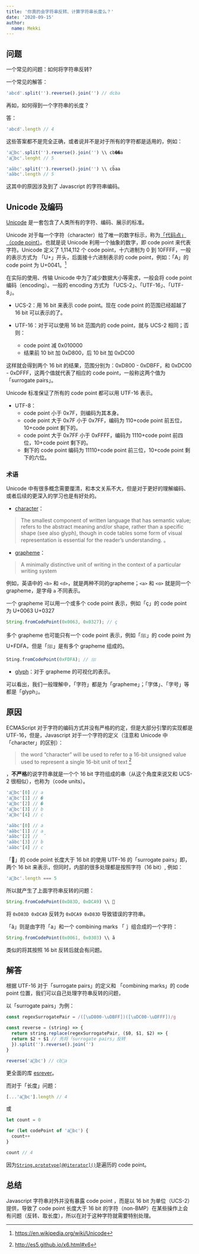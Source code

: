 ```yaml
---
title: '你真的会字符串反转、计算字符串长度么？'
date: '2020-09-15'
author:
  name: Mekki
---
```


## 问题

一个常见的问题：如何将字符串反转?

一个常见的解答：

```javascript
'abcd'.split('').reverse().join('') // dcba
```

再如，如何得到一个字符串的长度？

答：

```javascript
'abcd'.length // 4
```

这些答案都不是完全正确，或者说并不是对于所有的字符都是适用的，例如：

```javascript
'a💩bc'.split('').reverse().join('') \\ cb��a
'a💩bc'.lenght // 5

'aãbc'.split('').reverse().join('') \\ cb̃aa
'aãbc'.length // 5

```

这其中的原因涉及到了 Javascript 的字符串编码。

## Unicode 及编码

[Unicode](https://en.wikipedia.org/wiki/Unicode) 是一套包含了人类所有的字符、编码、展示的标准。

Unicode 对于每一个字符（character）给了唯一的数字标示，称为[「代码点」（code point）](http://www.unicode.org/versions/Unicode10.0.0/ch02.pdf#G25564)。也就是说 Unicode 利用一个抽象的数字，即 code point 来代表字符。Unicode 定义了 1,114,112 个 code point，十六进制为 0 到 10FFFF，一般的表示方式为 「U+」开头，后面接十六进制表示的 code point，例如：「A」的 code point 为 U+0041。[^1]

在实际的使用、传输 Unicode 中为了减少数据大小等需求，一般会将 code point 编码（encoding）。一般的 encoding 方式为 「UCS-2」、「UTF-16」、「UTF-8」。

- UCS-2：用 16 bit 来表示 code point。现在 code point 的范围已经超越了 16 bit 可以表示的了。

- UTF-16：对于可以使用 16 bit 范围内的 code point，就与 UCS-2 相同；否则：
  - code point 减 0x010000
  - 结果前 10 bit 加 0xD800，后 10 bit 加 0xDC00

这样就会得到两个 16 bit 的结果，范围分别为：0xD800 - 0xDBFF，和 0xDC00 - 0xDFFF，这两个值就代表了相应的 code point，一般称这两个值为「surrogate pairs」。

Unicode 标准保证了所有的 code point 都可以用 UTF-16 表示。

- UTF-8：
  - code point 小于 0x7F，则编码为其本身。
  - code point 大于 0x7F 小于 0x7FF，编码为 110+code point 前五位，10+code point 剩下的。
  - code point 大于 0x7FF 小于 0xFFFF，编码为 1110+code point 前四位，10+code point 剩下的。
  - 剩下的 code point 编码为 11110+code point 前三位，10+code point 剩下的六位。

### 术语

Unicode 中有很多概念需要厘清，和本文关系不大，但是对于更好的理解编码、或者后续的更深入的学习也是有好处的。

- [character](http://unicode.org/glossary/#character)：

> The smallest component of written language that has semantic value; refers to the abstract meaning and/or shape, rather than a specific shape (see also glyph), though in code tables some form of visual representation is essential for the reader’s understanding. 。

- [grapheme](http://unicode.org/glossary/#grapheme)：

> A minimally distinctive unit of writing in the context of a particular writing system

例如，英语中的 ```<b>``` 和 ```<d>```，就是两种不同的grapheme；```<a>``` 和 ```<ɑ>``` 就是同一个 grapheme，是字母 ```a``` 不同表示。

一个 grapheme 可以用一个或多个 code point 表示，例如「ç」的 code point 为 U+0063 U+0327

```javascript
String.fromCodePoint(0x0063, 0x0327); // ç
```

多个 grapheme 也可能只有一个 code point 表示，例如「ﷺ」的 code point 为 U+FDFA，但是「ﷺ」是有多个 grapheme 组成的。	

```javascript
Sting.fromCodePoint(0xFDFA); // ﷺ
```

- [glyph](http://unicode.org/glossary/#glyph)：对于 grapheme 的可视化的表示。

可以看出，我们一般理解中，「字符」都是为「grapheme」；「字体」、「字号」等都是「glyph」。

## 原因

ECMAScript 对于字符的编码方式并没有严格的约定，但是大部分引擎的实现都是 UTF-16，但是，Javascript 对于一个字符的定义（注意和 Unicode 中 「character」的区别）：

> the word “character” will be used to refer to a 16-bit unsigned value used to represent a single 16-bit unit of text [^2]

，**不严格**的说字符串就是一个个 16 bit 字符组成的串（从这个角度来说又和 UCS-2 很相似），也称为（code units）。

```javascript
'a💩bc'[0] // a
'a💩bc'[1] // �
'a💩bc'[2] // �
'a💩bc'[3] // b
'a💩bc'[4] // c

'aãbc'[0] // a
'aãbc'[1] // a
'aãbc'[2] //  ̃
'aãbc'[3] // b
'aãbc'[4] // c
```

「💩」的 code point 长度大于 16 bit 的使用 UTF-16 的「surrogate pairs」即，两个 16 bit 来表示，但同时，内部的很多处理都是按照字符（16 bit）, 例如：

```javascript
'a💩bc'.length === 5
```

所以就产生了上面字符串反转的问题：

```javascript
String.fromCodePoint(0xD83D, 0xDCA9) \\ 💩
```

将 ```0xD83D 0xDCA9``` 反转为 ```0xDCA9 0xD83D``` 导致错误的字符串。

「ã」则是由字符「a」和一个 combining marks 「 ̃」组合成的一个字符：

```javascript
String.fromCodePoint(0x0061, 0x0303) \\ ã
```

类似的将其按照 16 bit 反转后就会有问题。

## 解答

根据 UTF-16 对于「surrogate pairs」的定义和 「combining marks」的 code point 位置，我们可以自己处理字符串反转的问题，

以「surrogate pairs」为例：

```javascript
const regexSurrogatePair = /([\uD800-\uDBFF])([\uDC00-\uDFFF])/g

const reverse = (string) => {
  return string.replace(regexSurrogatePair, ($0, $1, $2) => {
  return $2 + $1 // 先将「surrogate pairs」反转
  }).split('').reverse().join('')
}

reverse('a💩bc') // cb💩a
```

更全面的库 [esrever](https://github.com/mathiasbynens/esrever)。

而对于「长度」问题：

```javascript
[...'a💩bc'].length // 4
```

或

```javascript
let count = 0

for (let codePoint of 'a💩bc') {
  count++
}

count // 4
```

因为[```String.prototype[@@iterator]()```](http://www.ecma-international.org/ecma-262/6.0/#sec-string.prototype-@@iterator)是遍历的 code point。

## 总结

Javascript 字符串对外并没有暴露 code point ，而是以 16 bit 为单位（UCS-2）提供，导致了 code point 长度大于 16 bit 的字符（non-BMP）在某些操作上会有问题（反转、取长度），所以在对于这种字符就需要特别处理。

[^1]: https://en.wikipedia.org/wiki/Unicode
[^2]: http://es5.github.io/x6.html#x6
